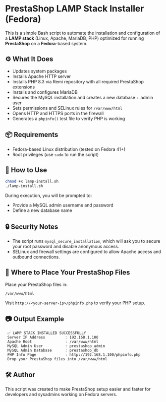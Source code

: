 # PrestaShop LAMP Stack Installer (Fedora)

This is a simple Bash script to automate the installation and configuration of a **LAMP stack** (Linux, Apache, MariaDB, PHP) optimized for running **PrestaShop** on a **Fedora**-based system.

## ⚙️ What It Does

- Updates system packages
- Installs Apache HTTP server
- Installs PHP 8.3 via Remi repository with all required PrestaShop extensions
- Installs and configures MariaDB
- Secures the MySQL installation and creates a new database + admin user
- Sets permissions and SELinux rules for `/var/www/html`
- Opens HTTP and HTTPS ports in the firewall
- Generates a `phpinfo()` test file to verify PHP is working

## 📦 Requirements

- Fedora-based Linux distribution (tested on Fedora 41+)
- Root privileges (use `sudo` to run the script)

## 🚀 How to Use

```bash
chmod +x lamp-install.sh
./lamp-install.sh
```

During execution, you will be prompted to:

- Provide a MySQL admin username and password
- Define a new database name

## 🔒 Security Notes

- The script runs `mysql_secure_installation`, which will ask you to secure your root password and disable anonymous access.
- SELinux and firewall settings are configured to allow Apache access and outbound connections.

## 📁 Where to Place Your PrestaShop Files

Place your PrestaShop files in:

```
/var/www/html
```

Visit `http://<your-server-ip>/phpinfo.php` to verify your PHP setup.

## 📷 Output Example

```
 ✅ LAMP STACK INSTALLED SUCCESSFULLY
 Server IP Address         : 192.168.1.100
 Apache Root               : /var/www/html
 MySQL Admin User          : prestashop_admin
 MySQL Admin Database      : prestashop_db
 PHP Info Page             : http://192.168.1.100/phpinfo.php
 Drop your PrestaShop files into /var/www/html
```

## 🛠 Author

This script was created to make PrestaShop setup easier and faster for developers and sysadmins working on Fedora servers.
